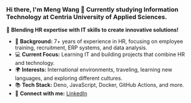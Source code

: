 ### Hi there, I'm Meng Wang 👋  Currently studying Information Technology at Centria University of Applied Sciences.
🚀 **Blending HR expertise with IT skills to create innovative solutions!**  

- 🎯 **Background:** 7+ years of experience in HR, focusing on employee training, recruitment, ERP systems, and data analysis.  
- 💻 **Current Focus:** Learning IT and building projects that combine HR and technology.  
- 🌍 **Interests:** International environments, traveling, learning new languages, and exploring different cultures.  
- 📚 **Tech Stack:** Deno, JavaScript, Docker, GitHub Actions, and more.  
- 🔗 **Connect with me:** [LinkedIn](https://www.linkedin.com/in/meng-wang-161613132/?locale=en_US)
